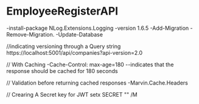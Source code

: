 # EmployeeRegisterAPI

-install-package NLog.Extensions.Logging -version 1.6.5
-Add-Migration
-Remove-Migration.
-Update-Database

//indicating versioning through a Query string
https://localhost:5001/api/companies?api-version=2.0

// With Caching
-Cache-Control: max-age=180 --indicates that the response should be cached for 180 seconds

// Validation before returning cached responses
-Marvin.Cache.Headers

// Crearing A Secret key for JWT
setx SECRET "<Name>" /M
